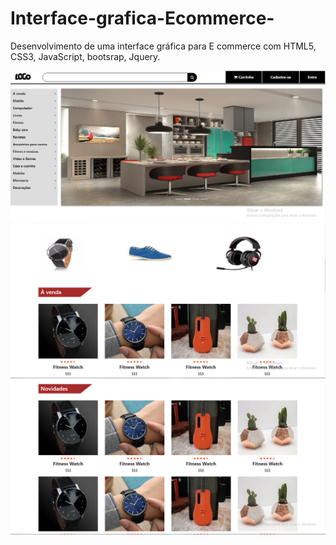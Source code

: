 # Interface-grafica-Ecommerce-
Desenvolvimento de uma interface gráfica para E commerce com HTML5, CSS3, JavaScript, bootsrap, Jquery.

![Home](https://github.com/theusgit/Interface-grafica-Ecommerce-/blob/master/print1.png)
![Produtos](https://github.com/theusgit/Interface-grafica-Ecommerce-/blob/master/print2.png)
![Produtos](https://github.com/theusgit/Interface-grafica-Ecommerce-/blob/master/print3.png)
